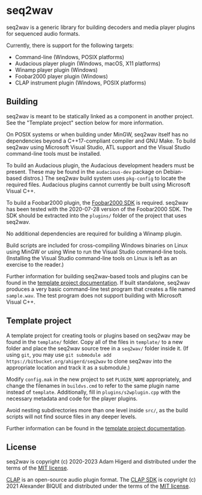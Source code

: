seq2wav
=======

seq2wav is a generic library for building decoders and media player plugins for sequenced audio formats.

Currently, there is support for the following targets:

* Command-line (Windows, POSIX platforms)
* Audacious player plugin (Windows, macOS, X11 platforms)
* Winamp player plugin (Windows)
* Foobar2000 player plugin (Windows)
* CLAP instrument plugin (Windows, POSIX platforms)

Building
--------
seq2wav is meant to be statically linked as a component in another project. See the "Template
project" section below for more information.

On POSIX systems or when building under MinGW, seq2wav itself has no dependencies beyond a
C++17-compliant compiler and GNU Make. To build seq2wav using Microsoft Visual Studio, ATL support
and the Visual Studio command-line tools must be installed.

To build an Audacious plugin, the Audacious development headers must be present. These may be found in
the `audacious-dev` package on Debian-based distros.) The seq2wav build system uses `pkg-config` to
locate the required files. Audacious plugins cannot currently be built using Microsoft Visual C++.

To build a Foobar2000 plugin, the [Foobar2000 SDK](https://www.foobar2000.org/SDK) is required.
seq2wav has been tested with the 2020-07-28 version of the Foobar2000 SDK. The SDK should be
extracted into the `plugins/` folder of the project that uses seq2wav.

No additional dependencies are required for building a Winamp plugin.

Build scripts are included for cross-compiling Windows binaries on Linux using MinGW or using Wine
to run the Visual Studio command-line tools. (Installing the Visual Studio command-line tools on
Linux is left as an exercise to the reader.)

Further information for building seq2wav-based tools and plugins can be found in the [template
project documentation](template/README.md). If built standalone, seq2wav produces a very basic
command-line test program that creates a file named `sample.wav`. The test program does not
support building with Microsoft Visual C++.

Template project
----------------
A template project for creating tools or plugins based on seq2wav may be found in the `template/`
folder. Copy all of the files in `template/` to a new folder and place the seq2wav source tree
in a `seq2wav/` folder inside it. (If using `git`, you may use
`git submodule add https://bitbucket.org/ahigerd/seq2wav` to clone seq2wav into the appropriate
location and track it as a submodule.)

Modify `config.mak` in the new project to set `PLUGIN_NAME` appropriately, and change the filenames
in `buildvs.cmd` to refer to the same plugin name instead of `template`. Additionally, fill in
`plugins/s2wplugin.cpp` with the necessary metadata and code for the player plugins.

Avoid nesting subdirectories more than one level inside `src/`, as the build scripts will not find
source files in any deeper levels.

Further information can be found in the [template project documentation](template/README.md).

License
-------
seq2wav is copyright (c) 2020-2023 Adam Higerd and distributed
under the terms of the [MIT license](LICENSE.md).

[CLAP](https://cleveraudio.org/) is an open-source audio plugin format. The
[CLAP SDK](https://github.com/free-audio/clap) is copyright (c) 2021 Alexander BIQUE
and distributed under the terms of the [MIT license](LICENSE.CLAP).
